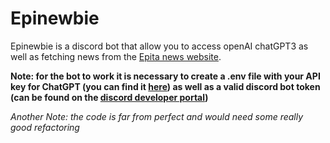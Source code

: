 # Epinewbie

Epinewbie is a discord bot that allow you to access openAI chatGPT3 as well as fetching news from the [Epita news website](https://news.infinity.study/).


**Note: for the bot to work it is necessary to create a .env file with your API key for ChatGPT (you can find it [here](https://beta.openai.com/account/api-keys)) as well as a valid discord bot token (can be found on the [discord developer portal](https://discord.com/developers))**

*Another Note: the code is far from perfect and would need some really good refactoring*
